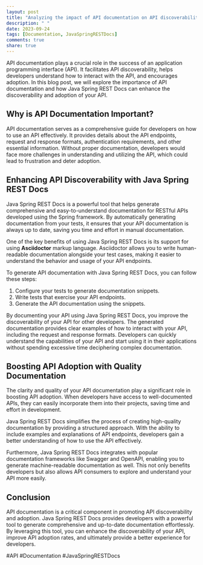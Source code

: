 ```yaml
---
layout: post
title: "Analyzing the impact of API documentation on API discoverability and adoption with Java Spring REST Docs"
description: " "
date: 2023-09-24
tags: [Documentation, JavaSpringRESTDocs]
comments: true
share: true
---
```


API documentation plays a crucial role in the success of an application programming interface (API). It facilitates API discoverability, helps developers understand how to interact with the API, and encourages adoption. In this blog post, we will explore the importance of API documentation and how Java Spring REST Docs can enhance the discoverability and adoption of your API.

## Why is API Documentation Important?

API documentation serves as a comprehensive guide for developers on how to use an API effectively. It provides details about the API endpoints, request and response formats, authentication requirements, and other essential information. Without proper documentation, developers would face more challenges in understanding and utilizing the API, which could lead to frustration and deter adoption.

## Enhancing API Discoverability with Java Spring REST Docs

Java Spring REST Docs is a powerful tool that helps generate comprehensive and easy-to-understand documentation for RESTful APIs developed using the Spring framework. By automatically generating documentation from your tests, it ensures that your API documentation is always up to date, saving you time and effort in manual documentation.

One of the key benefits of using Java Spring REST Docs is its support for using **Asciidoctor** markup language. Asciidoctor allows you to write human-readable documentation alongside your test cases, making it easier to understand the behavior and usage of your API endpoints.

To generate API documentation with Java Spring REST Docs, you can follow these steps:

1. Configure your tests to generate documentation snippets.
2. Write tests that exercise your API endpoints.
3. Generate the API documentation using the snippets.

By documenting your API using Java Spring REST Docs, you improve the discoverability of your API for other developers. The generated documentation provides clear examples of how to interact with your API, including the request and response formats. Developers can quickly understand the capabilities of your API and start using it in their applications without spending excessive time deciphering complex documentation.

## Boosting API Adoption with Quality Documentation

The clarity and quality of your API documentation play a significant role in boosting API adoption. When developers have access to well-documented APIs, they can easily incorporate them into their projects, saving time and effort in development.

Java Spring REST Docs simplifies the process of creating high-quality documentation by providing a structured approach. With the ability to include examples and explanations of API endpoints, developers gain a better understanding of how to use the API effectively.

Furthermore, Java Spring REST Docs integrates with popular documentation frameworks like Swagger and OpenAPI, enabling you to generate machine-readable documentation as well. This not only benefits developers but also allows API consumers to explore and understand your API more easily.

## Conclusion

API documentation is a critical component in promoting API discoverability and adoption. Java Spring REST Docs provides developers with a powerful tool to generate comprehensive and up-to-date documentation effortlessly. By leveraging this tool, you can enhance the discoverability of your API, improve API adoption rates, and ultimately provide a better experience for developers.

#API #Documentation #JavaSpringRESTDocs